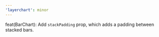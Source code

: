 ```yaml
---
'layerchart': minor
---
```


feat(BarChart): Add `stackPadding` prop, which adds a padding between stacked bars.
